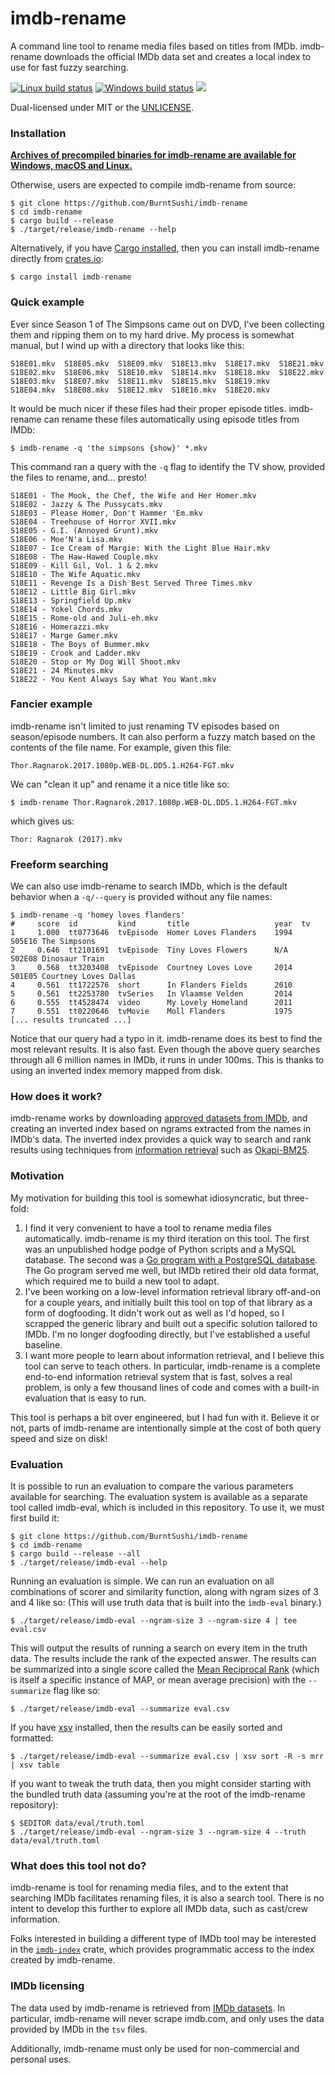 imdb-rename
===========
A command line tool to rename media files based on titles from IMDb.
imdb-rename downloads the official IMDb data set and creates a local index to
use for fast fuzzy searching.

[![Linux build status](https://api.travis-ci.org/BurntSushi/imdb-rename.png)](https://travis-ci.org/BurntSushi/imdb-rename)
[![Windows build status](https://ci.appveyor.com/api/projects/status/github/BurntSushi/imdb-rename?svg=true)](https://ci.appveyor.com/project/BurntSushi/imdb-rename)
[![](http://meritbadge.herokuapp.com/imdb-rename)](https://crates.io/crates/imdb-rename)

Dual-licensed under MIT or the [UNLICENSE](http://unlicense.org).


### Installation

**[Archives of precompiled binaries for imdb-rename are available for Windows,
macOS and Linux.](https://github.com/BurntSushi/imdb-rename/releases)**

Otherwise, users are expected to compile imdb-rename from source:

```
$ git clone https://github.com/BurntSushi/imdb-rename
$ cd imdb-rename
$ cargo build --release
$ ./target/release/imdb-rename --help
```

Alternatively, if you have
[Cargo installed](https://rustup.rs),
then you can install imdb-rename directly from
[crates.io](https://crates.io):

```
$ cargo install imdb-rename
```


### Quick example

Ever since Season 1 of The Simpsons came out on DVD, I've been collecting them
and ripping them on to my hard drive. My process is somewhat manual, but I
wind up with a directory that looks like this:

```
S18E01.mkv  S18E05.mkv  S18E09.mkv  S18E13.mkv  S18E17.mkv  S18E21.mkv
S18E02.mkv  S18E06.mkv  S18E10.mkv  S18E14.mkv  S18E18.mkv  S18E22.mkv
S18E03.mkv  S18E07.mkv  S18E11.mkv  S18E15.mkv  S18E19.mkv
S18E04.mkv  S18E08.mkv  S18E12.mkv  S18E16.mkv  S18E20.mkv
```

It would be much nicer if these files had their proper episode titles.
imdb-rename can rename these files automatically using episode titles from
IMDb:

```
$ imdb-rename -q 'the simpsons {show}' *.mkv
```

This command ran a query with the `-q` flag to identify the TV show, provided
the files to rename, and... presto!

```
S18E01 - The Mook, the Chef, the Wife and Her Homer.mkv
S18E02 - Jazzy & The Pussycats.mkv
S18E03 - Please Homer, Don't Hammer 'Em.mkv
S18E04 - Treehouse of Horror XVII.mkv
S18E05 - G.I. (Annoyed Grunt).mkv
S18E06 - Moe'N'a Lisa.mkv
S18E07 - Ice Cream of Margie: With the Light Blue Hair.mkv
S18E08 - The Haw-Hawed Couple.mkv
S18E09 - Kill Gil, Vol. 1 & 2.mkv
S18E10 - The Wife Aquatic.mkv
S18E11 - Revenge Is a Dish Best Served Three Times.mkv
S18E12 - Little Big Girl.mkv
S18E13 - Springfield Up.mkv
S18E14 - Yokel Chords.mkv
S18E15 - Rome-old and Juli-eh.mkv
S18E16 - Homerazzi.mkv
S18E17 - Marge Gamer.mkv
S18E18 - The Boys of Bummer.mkv
S18E19 - Crook and Ladder.mkv
S18E20 - Stop or My Dog Will Shoot.mkv
S18E21 - 24 Minutes.mkv
S18E22 - You Kent Always Say What You Want.mkv
```


### Fancier example

imdb-rename isn't limited to just renaming TV episodes based on season/episode
numbers. It can also perform a fuzzy match based on the contents of the
file name. For example, given this file:

```
Thor.Ragnarok.2017.1080p.WEB-DL.DD5.1.H264-FGT.mkv
```

We can "clean it up" and rename it a nice title like so:

```
$ imdb-rename Thor.Ragnarok.2017.1080p.WEB-DL.DD5.1.H264-FGT.mkv
```

which gives us:

```
Thor: Ragnarok (2017).mkv
```


### Freeform searching

We can also use imdb-rename to search IMDb, which is the default behavior
when a `-q/--query` is provided without any file names:

```
$ imdb-rename -q 'homey loves flanders'
#     score  id         kind       title                   year  tv
1     1.000  tt0773646  tvEpisode  Homer Loves Flanders    1994  S05E16 The Simpsons
2     0.646  tt2101691  tvEpisode  Tiny Loves Flowers      N/A   S02E08 Dinosaur Train
3     0.568  tt3203408  tvEpisode  Courtney Loves Love     2014  S01E05 Courtney Loves Dallas
4     0.561  tt1722576  short      In Flanders Fields      2010
5     0.561  tt2253780  tvSeries   In Vlaamse Velden       2014
6     0.555  tt4528474  video      My Lovely Homeland      2011
7     0.551  tt0220646  tvMovie    Moll Flanders           1975
[... results truncated ...]
```

Notice that our query had a typo in it. imdb-rename does its best to find the
most relevant results. It is also fast. Even though the above query searches
through all 6 million names in IMDb, it runs in under 100ms. This is thanks to
using an inverted index memory mapped from disk.


### How does it work?

imdb-rename works by downloading
[approved datasets from IMDb](https://www.imdb.com/interfaces/),
and creating an inverted index based on ngrams extracted
from the names in IMDb's data. The inverted index provides a
quick way to search and rank results using techniques from
[information retrieval](https://nlp.stanford.edu/IR-book/)
such as
[Okapi-BM25](https://en.wikipedia.org/wiki/Okapi_BM25).


### Motivation

My motivation for building this tool is somewhat idiosyncratic, but three-fold:

1. I find it very convenient to have a tool to rename media files
   automatically. imdb-rename is my third iteration on this tool. The first was
   an unpublished hodge podge of Python scripts and a MySQL database. The
   second was a
   [Go program with a PostgreSQL database](https://github.com/BurntSushi/goim).
   The Go program served me well, but IMDb retired their old data format, which
   required me to build a new tool to adapt.
2. I've been working on a low-level information retrieval library off-and-on
   for a couple years, and initially built this tool on top of that library as
   a form of dogfooding. It didn't work out as well as I'd hoped, so I scrapped
   the generic library and built out a specific solution tailored to IMDb. I'm
   no longer dogfooding directly, but I've established a useful baseline.
3. I want more people to learn about information retrieval, and I believe this
   tool can serve to teach others. In particular, imdb-rename is a complete
   end-to-end information retrieval system that is fast, solves a real problem,
   is only a few thousand lines of code and comes with a built-in
   evaluation that is easy to run.

This tool is perhaps a bit over engineered, but I had fun with it. Believe it
or not, parts of imdb-rename are intentionally simple at the cost of both query
speed and size on disk!


### Evaluation

It is possible to run an evaluation to compare the various parameters available
for searching. The evaluation system is available as a separate tool called
imdb-eval, which is included in this repository. To use it, we must first build
it:

```
$ git clone https://github.com/BurntSushi/imdb-rename
$ cd imdb-rename
$ cargo build --release --all
$ ./target/release/imdb-eval --help
```

Running an evaluation is simple. We can run an evaluation on all combinations
of scorer and similarity function, along with ngram sizes of 3 and 4 like so:
(This will use truth data that is built into the `imdb-eval` binary.)

```
$ ./target/release/imdb-eval --ngram-size 3 --ngram-size 4 | tee eval.csv
```

This will output the results of running a search on every item in the truth
data. The results include the rank of the expected answer. The results can be
summarized into a single score called the
[Mean Reciprocal Rank](https://en.wikipedia.org/wiki/Mean_reciprocal_rank)
(which is itself a specific instance of MAP, or mean average precision)
with the `--summarize` flag like so:

```
$ ./target/release/imdb-eval --summarize eval.csv
```

If you have [xsv](https://github.com/BurntSushi/xsv) installed, then the
results can be easily sorted and formatted:

```
$ ./target/release/imdb-eval --summarize eval.csv | xsv sort -R -s mrr | xsv table
```

If you want to tweak the truth data, then you might consider starting with the
bundled truth data (assuming you're at the root of the imdb-rename repository):

```
$ $EDITOR data/eval/truth.toml
$ ./target/release/imdb-eval --ngram-size 3 --ngram-size 4 --truth data/eval/truth.toml
```


### What does this tool not do?

imdb-rename is tool for renaming media files, and to the extent that searching
IMDb facilitates renaming files, it is also a search tool. There is no
intent to develop this further to explore all IMDb data, such as cast/crew
information.

Folks interested in building a different type of IMDb tool may be interested
in the [`imdb-index`](https://docs.rs/imdb-index) crate, which provides
programmatic access to the index created by imdb-rename.


### IMDb licensing

The data used by imdb-rename is retrieved from
[IMDb datasets](https://www.imdb.com/interfaces/).
In particular, imdb-rename will never scrape imdb.com, and only uses the data
provided by IMDb in the `tsv` files.

Additionally, imdb-rename must only be used for non-commercial and personal
uses.
